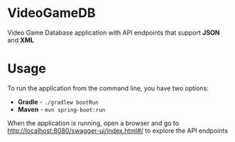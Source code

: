 # VideoGameDB
Video Game Database application with API endpoints that support **JSON** and **XML**


# Usage
To run the application from the command line, you have two options:

- **Gradle** - `./gradlew bootRun`
- **Maven**  - `mvn spring-boot:run`

When the application is running, open a browser and go to [http://localhost:8080/swagger-ui/index.html#/](http://localhost:8080/swagger-ui/index.html#/) to explore the API endpoints
